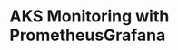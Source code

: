 # AKS Monitoring with PrometheusGrafana                                                               
